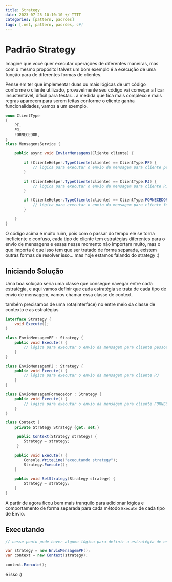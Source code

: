 ```yaml
---
title: Strategy
date: 2023-07-25 10:10:10 +/-TTTT
categories: [pattern, padrões]
tags: [.net, pattern, padrões, c#]
---
```


# Padrão Strategy

Imagine que você quer executar operações de diferentes maneiras, mas com o mesmo propósito! talvez um bom exemplo é a execução de uma função para de diferentes formas de clientes.

Pense em ter que implementar duas ou mais lógicas de um código conforme o cliente utilizado, provavelmente seu código vai começar a ficar insustentável, difícil para testar... a medida que fica mais complexo e mais regras aparecem para serem feitas conforme o cliente ganha funcionalidades, vamos a um exemplo.

```cs
enum ClientType
{
    PF,
    PJ,
    FORNECEDOR,
}
class MensagensService {

    public async void EnviarMensagens(Cliente cliente) {

        if (ClienteHelper.TypeCliente(cliente) == ClientType.PF) {
            // lógica para executar o envio da mensagem para cliente pessoa fisica
        }

        if (ClienteHelper.TypeCliente(cliente) == ClientType.PJ) {
            // lógica para executar o envio da mensagem para cliente PJ
        }

        if (ClienteHelper.TypeCliente(cliente) == ClientType.FORNECEDOR) {
            // lógica para executar o envio da mensagem para cliente fornecedor
        }

    }
}

```

O código acima é muito ruim, pois com o passar do tempo ele se torna ineficiente e confuso, cada tipo de cliente tem estratégias diferentes para o envio de mensagens e essas nesse momento não importam muito, mas o que importa é que isso tem que ser tratado de forma separada, existem outras formas de resolver isso... mas hoje estamos falando do strategy :)

## Iniciando Solução

Uma boa solução seria uma classe que consegue navegar entre cada estratégia, e aqui vamos definir que cada estratégia se trata de cada tipo de envio de mensagem, vamos chamar essa classe de context.

também precisamos de uma rota(interface) no entre meio da classe de contexto e as estratégias

```cs
interface Strategy {
    void Execute();
}

class EnvioMensagemPF : Strategy {
    public void Execute() {
        // lógica para executar o envio da mensagem para cliente pessoa fisica
    }
}

class EnvioMensagemPJ : Strategy {
    public void Execute() {
        // lógica para executar o envio da mensagem para cliente PJ
    }
}

class EnvioMensagemFornecedor : Strategy {
    public void Execute() {
        // lógica para executar o envio da mensagem para cliente FORNECEDOR
    }
}

class Context {
    private Strategy Strategy {get; set;}

     public Context(Strategy strategy) {
        Strategy = strategy;
     }

    public void Execute() {
        Console.WriteLine("executando strategy");
        Strategy.Execute();
    }

    public void SetStrategy(Strategy strategy) {
        Strategy = strategy;
    }
}

```

A partir de agora ficou bem mais tranquilo para adicionar lógica e comportamento de forma separada para cada método `Execute` de cada tipo de Envio.

## Executando

```cs
// nesse ponto pode haver alguma lógica para definir a estratégia de envio, lembrando que isso pode ocorrer em várias partes do código a depender da solução.

var strategy = new EnvioMensagemPF();
var context = new Context(strategy);

context.Execute();

```

é isso :)
